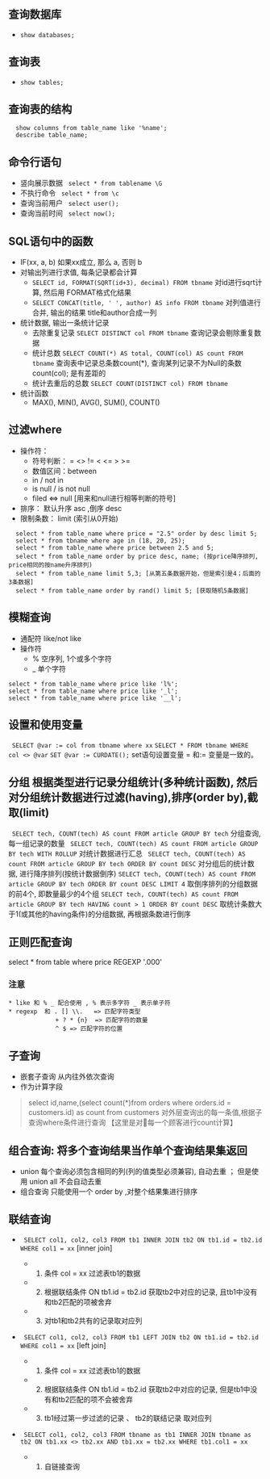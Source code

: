 ## 查询数据库
* ```show databases;```

## 查询表
* ```show tables;```

## 查询表的结构
```
  show columns from table_name like '%name';
  describe table_name;
```

## 命令行语句
* 竖向展示数据 ``` select * from tablename \G```
* 不执行命令 ``` select * from \c```
* 查询当前用户 ``` select user();```
* 查询当前时间 ``` select now();```

## SQL语句中的函数
* IF(xx, a, b) 如果xx成立, 那么 a, 否则 b
* 对输出列进行求值, 每条记录都会计算
  * ``` SELECT id, FORMAT(SQRT(id+3), decimal) FROM tbname ``` 对id进行sqrt计算, 然后用 FORMAT格式化结果
  * ``` SELECT CONCAT(title, ' ', author) AS info FROM tbname ``` 对列值进行合并, 输出的结果 title和author合成一列
* 统计数据, 输出一条统计记录
  * 去除重复记录 ``` SELECT DISTINCT col FROM tbname ``` 查询记录会剔除重复数据
  * 统计总数 ``` SELECT COUNT(*) AS total, COUNT(col) AS count FROM tbname ``` 查询表中记录总条数count(*), 查询某列记录不为Null的条数count(col); 是有差距的
  * 统计去重后的总数 ``` SELECT COUNT(DISTINCT col) FROM tbname ``` 
* 统计函数  
  * MAX(), MIN(), AVG(), SUM(), COUNT() 

## 过滤where
* 操作符： 
  * 符号判断： =  <>  != <  <=  >  >=  
  * 数值区间：between  
  * in / not in
  * is null / is not null 
  * filed <=> null [用来和null进行相等判断的符号]
* 排序： 默认升序 asc ,倒序 desc
* 限制条数： limit (索引从0开始)
```
  select * from table_name where price = "2.5" order by desc limit 5;
  select * from tbname where age in (18, 20, 25);
  select * from table_name where price between 2.5 and 5;
  select * from table_name order by price desc, name; (按price降序排列, price相同的按name升序排列)
  select * from table_name limit 5,3; [从第五条数据开始，但是索引是4；后面的3条数据]
  select * from table_name order by rand() limit 5; [获取随机5条数据]
```

## 模糊查询
  * 通配符 like/not like
  * 操作符 
    * % 空序列, 1个或多个字符
    * _ 单个字符
```
select * from table_name where price like 'l%';
select * from table_name where price like '_l';
select * from table_name where price like '__l';
```

## 设置和使用变量
``` SELECT @var := col from tbname where xx```
``` SELECT * FROM tbname WHERE col <> @var ```
``` SET @var := CURDATE(); ``` set语句设置变量 = 和:=  变量是一致的。


## 分组 根据类型进行记录分组统计(多种统计函数), 然后对分组统计数据进行过滤(having),排序(order by),截取(limit)
``` SELECT tech, COUNT(tech) AS count FROM article GROUP BY tech``` 分组查询, 每一组记录的数量
``` SELECT tech, COUNT(tech) AS count FROM article GROUP BY tech WITH ROLLUP``` 对统计数据进行汇总
``` SELECT tech, COUNT(tech) AS count FROM article GROUP BY tech ORDER BY count DESC``` 对分组后的统计数据, 进行降序排列(按统计数据倒序)
``` SELECT tech, COUNT(tech) AS count FROM article GROUP BY tech ORDER BY count DESC LIMIT 4 ``` 取倒序排列的分组数据的前4个, 即数量最少的4个组
``` SELECT tech, COUNT(tech) AS count FROM article GROUP BY tech HAVING count > 1 ORDER BY count DESC ``` 取统计条数大于1(或其他的having条件)的分组数据, 再根据条数进行倒序

## 正则匹配查询
<!-- 
    正则 regexp 匹配列数据中符合的行
    操作：
        .   匹配任意一个字符 
        |   或
        []  匹配几个字符之一 [^] 
        \\. 匹配特殊字符.（特殊字符 . + ? * | ) 等）

        * + ?  {n} {n,} {n,m} 指定匹配的数量
        ^ $ 定位符
 -->
 select * from table where price REGEXP '.000'
### 注意
    * like 和 % _ 配合使用 , % 表示多字符 _ 表示单子符
    * regexp  和 . [] \\.   => 匹配字符类型
                 + ? * {n}  => 匹配字符的数量
                 ^ $ => 匹配字符的位置


## 子查询
* 嵌套子查询 从内往外依次查询
* 作为计算字段
> select id,name,(select count(*)from orders where orders.id = customers.id) as count from customers
> 对外层查询出的每一条值,根据子查询where条件进行查询 【这里是对每一个顾客进行count计算】


## 组合查询: 将多个查询结果当作单个查询结果集返回
* union 每个查询必须包含相同的列(列的值类型必须兼容), 自动去重 ； 但是使用 union all 不会自动去重
* 组合查询 只能使用一个 order by ,对整个结果集进行排序


## 联结查询
  * ``` SELECT col1, col2, col3 FROM tb1 INNER JOIN tb2 ON tb1.id = tb2.id WHERE col1 = xx```  [inner join]
    * 1. 条件 col = xx 过滤表tb1的数据
    * 2. 根据联结条件 ON tb1.id = tb2.id 获取tb2中对应的记录, 且tb1中没有和tb2匹配的项被舍弃
    * 3. 对tb1和tb2共有的记录取对应列
  
  * ``` SELECT col1, col2, col3 FROM tb1 LEFT JOIN tb2 ON tb1.id = tb2.id WHERE col1 = xx``` [left join]
    * 1. 条件 col = xx 过滤表tb1的数据
    * 2. 根据联结条件 ON tb1.id = tb2.id 获取tb2中对应的记录, 但是tb1中没有和tb2匹配的项不会被舍弃
    * 3. tb1经过第一步过滤的记录 、 tb2的联结记录 取对应列

  * ``` SELECT col1, col2, col3 FROM tbname as tb1 INNER JOIN tbname as tb2 ON tb1.xx <> tb2.xx AND tb1.xx = tb2.xx WHERE tb1.col1 = xx```
    * 1. 自链接查询